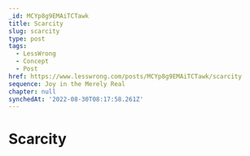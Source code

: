 ```yaml
---
_id: MCYp8g9EMAiTCTawk
title: Scarcity
slug: scarcity
type: post
tags:
  - LessWrong
  - Concept
  - Post
href: https://www.lesswrong.com/posts/MCYp8g9EMAiTCTawk/scarcity
sequence: Joy in the Merely Real
chapter: null
synchedAt: '2022-08-30T08:17:58.261Z'
---
```


# Scarcity
